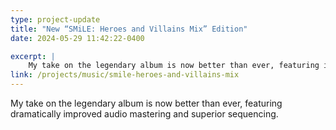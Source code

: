 ```yaml
---
type: project-update
title: "New “SMiLE: Heroes and Villains Mix” Edition"
date: 2024-05-29 11:42:22-0400

excerpt: |
    My take on the legendary album is now better than ever, featuring improved audio mastering and superior sequencing.
link: /projects/music/smile-heroes-and-villains-mix
---
```


My take on the legendary album is now better than ever, featuring dramatically improved audio mastering and superior sequencing.